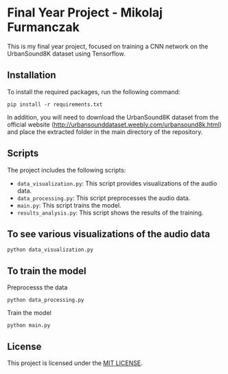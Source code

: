 # Final Year Project - Mikolaj Furmanczak

This is my final year project, focused on training a CNN network on the UrbanSound8K dataset using Tensorflow. 


## Installation

To install the required packages, run the following command:

```
pip install -r requirements.txt
```

In addition, you will need to download the UrbanSound8K dataset from the official website (http://urbansounddataset.weebly.com/urbansound8k.html) and place the extracted folder in the main directory of the repository.


## Scripts

The project includes the following scripts:

- `data_visualization.py`: This script provides visualizations of the audio data.
- `data_processing.py`: This script preprocesses the audio data.
- `main.py`: This script trains the model.
- `results_analysis.py`: This script shows the results of the training.


## To see various visualizations of the audio data
```
python data_visualization.py
```


## To train the model

Preprocesss the data
```
python data_processing.py
```

Train the model
```
python main.py
```


## License

This project is licensed under the [MIT LICENSE](LICENSE).
